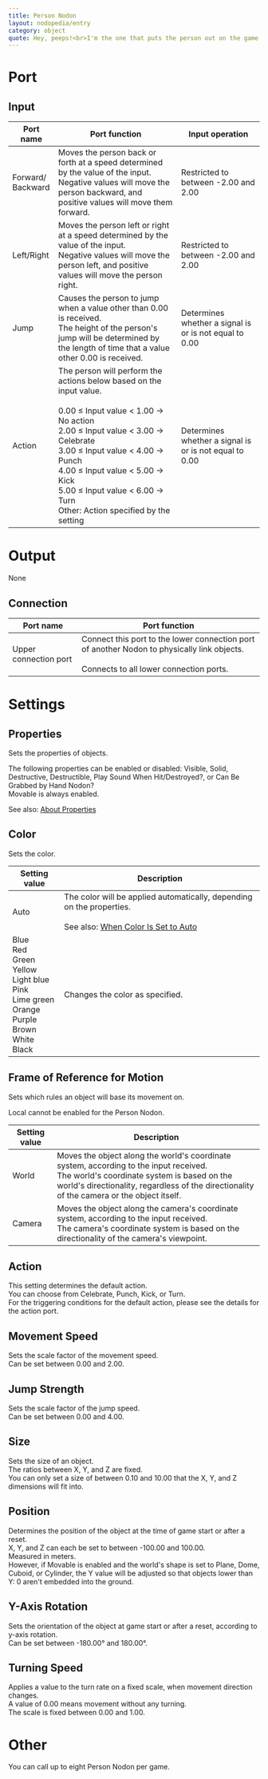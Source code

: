 ```yaml
---
title: Person Nodon
layout: nodopedia/entry
category: object
quote: Hey, peeps!<br>I'm the one that puts the person out on the game screen!
---
```


# Port
## Input
<div class="table-wrapper"><table><thead><tr><th>Port name</th><th>Port function</th><th>Input operation</th></tr></thead><tbody><tr><td>Forward/<br>Backward</td><td>Moves the person back or forth at a speed determined by the value of the input.<br>Negative values will move the person backward, and positive values will move them forward.</td><td>Restricted to between -2.00 and 2.00</td></tr><tr><td>Left/Right</td><td>Moves the person left or right at a speed determined by the value of the input.<br>Negative values will move the person left, and positive values will move the person right.</td><td>Restricted to between -2.00 and 2.00</td></tr><tr><td>Jump</td><td>Causes the person to jump when a value other than 0.00 is received.<br>The height of the person's jump will be determined by the length of time that a value other 0.00 is received.</td><td>Determines whether a signal is or is not equal to 0.00</td></tr><tr><td>Action</td><td>The person will perform the actions below based on the input value.<br><br>0.00 ≤ Input value &lt; 1.00 → No action<br>2.00 ≤ Input value &lt; 3.00 → Celebrate<br>3.00 ≤ Input value &lt; 4.00 → Punch<br>4.00 ≤ Input value &lt; 5.00 → Kick<br>5.00 ≤ Input value &lt; 6.00 → Turn<br>Other: Action specified by the setting</td><td>Determines whether a signal is or is not equal to 0.00</td></tr></tbody></table></div>

# Output
None

## Connection
<div class="table-wrapper"><table><thead><tr><th>Port name</th><th>Port function</th></tr></thead><tbody><tr><td>Upper connection port</td><td>Connect this port to the lower connection port of another Nodon to physically link objects.<br><br>Connects to all lower connection ports.</td></tr></tbody></table></div>

# Settings
## Properties
Sets the properties of objects.

The following properties can be enabled or disabled: Visible, Solid, Destructive, Destructible, Play Sound When Hit/Destroyed?, or Can Be Grabbed by Hand Nodon?<br>
Movable is always enabled.

See also: <a href="/tools/nodopedia/tips/about-properties">About Properties</a>

## Color
Sets the color.

<div class="table-wrapper"><table><thead><tr><th>Setting value</th><th>Description</th></tr></thead><tbody><tr><td>Auto</td><td>The color will be applied automatically, depending on the properties.<br><br>See also: <a href="/tools/nodopedia/tips/when-color-is-set-to-auto">When Color Is Set to Auto</a></td></tr><tr><td>Blue<br>Red<br>Green<br>Yellow<br>Light blue<br>Pink<br>Lime green<br>Orange<br>Purple<br>Brown<br>White<br>Black</td><td>Changes the color as specified.</td></tr></tbody></table></div>

## Frame of Reference for Motion
Sets which rules an object will base its movement on.

Local cannot be enabled for the Person Nodon.

<div class="table-wrapper"><table><thead><tr><th>Setting value</th><th>Description</th></tr></thead><tbody><tr><td>World</td><td>Moves the object along the world's coordinate system, according to the input received.<br>The world's coordinate system is based on the world's directionality, regardless of the directionality of the camera or the object itself.</td></tr><tr><td>Camera</td><td>Moves the object along the camera's coordinate system, according to the input received.<br>The camera's coordinate system is based on the directionality of the camera's viewpoint.</td></tr></tbody></table></div>

## Action
This setting determines the default action.<br>
You can choose from Celebrate, Punch, Kick, or Turn.<br>
For the triggering conditions for the default action, please see the details for the action port.

## Movement Speed
Sets the scale factor of the movement speed.<br>
Can be set between 0.00 and 2.00.

## Jump Strength
Sets the scale factor of the jump speed.<br>
Can be set between 0.00 and 4.00.

## Size
Sets the size of an object.<br>
The ratios between X, Y, and Z are fixed.<br>
You can only set a size of between 0.10 and 10.00 that the X, Y, and Z dimensions will fit into.

## Position
Determines the position of the object at the time of game start or after a reset.<br>
X, Y, and Z can each be set to between -100.00 and 100.00.<br>
Measured in meters.<br>
However, if Movable is enabled and the world's shape is set to Plane, Dome, Cuboid, or Cylinder, the Y value will be adjusted so that objects lower than Y: 0 aren't embedded into the ground.

## Y-Axis Rotation
Sets the orientation of the object at game start or after a reset, according to y-axis rotation.<br>
Can be set between -180.00° and 180.00°.

## Turning Speed
Applies a value to the turn rate on a fixed scale, when movement direction changes.<br>
A value of 0.00 means movement without any turning.<br>
The scale is fixed between 0.00 and 1.00.

# Other
You can call up to eight Person Nodon per game.